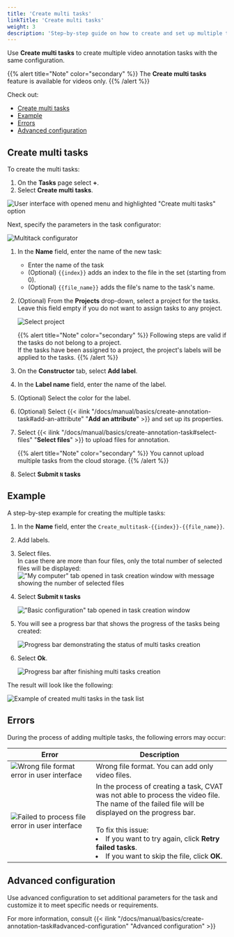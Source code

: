 ```yaml
---
title: 'Create multi tasks'
linkTitle: 'Create multi tasks'
weight: 3
description: 'Step-by-step guide on how to create and set up multiple tasks'
---
```


Use **Create multi tasks** to create multiple video annotation tasks with the same configuration.

{{% alert title="Note" color="secondary" %}}
The **Create multi tasks** feature is available for videos only.
{{% /alert %}}

Check out:

- [Create multi tasks](#create-multi-tasks)
- [Example](#example)
- [Errors](#errors)
- [Advanced configuration](#advanced-configuration)

## Create multi tasks

To create the multi tasks:
1. On the **Tasks** page select **+**.
1. Select **Create multi tasks**.

![User interface with opened menu and highlighted "Create multi tasks" option](/images/create_multi_tasks_1.png)

Next, specify the parameters in the task configurator:

![Multitack configurator](/images/create_multi_tasks_2.png)

1. In the **Name** field, enter the name of the new task:

   - Enter the name of the task
   - (Optional) `{{index}}` adds an index to the file in the set (starting from 0).
   - (Optional) `{{file_name}}` adds the file's name to the task's name.

1. (Optional) From the **Projects** drop-down, select a project for the tasks.
   <br>Leave this field empty if you do not want to assign tasks to any project.

   ![Select project](/images/select_project.png)

   {{% alert title="Note" color="secondary" %}}
   Following steps are valid if the tasks do not belong to a project.
   <br>If the tasks have been assigned to a project, the project's labels will be applied to the tasks.
   {{% /alert %}}

1. On the **Constructor** tab, select **Add label**.
1. In the **Label name** field, enter the name of the label.
1. (Optional) Select the color for the label.
1. (Optional) Select
   {{< ilink "/docs/manual/basics/create-annotation-task#add-an-attribute" "**Add an attribute**" >}}
   and set up its properties.
1. Select {{< ilink "/docs/manual/basics/create-annotation-task#select-files" "**Select files**" >}}
   to upload files for annotation.

   {{% alert title="Note" color="secondary" %}}
   You cannot upload multiple tasks from the cloud storage.
   {{% /alert %}}

1. Select **Submit `N` tasks**

## Example

A step-by-step example for creating the multiple tasks:

1. In the **Name** field, enter the `Create_multitask-{{index}}-{{file_name}}`.
1. Add labels.
1. Select files. <br>In case there are more than four files,
   only the total number of selected files will be displayed:
   !["My computer" tab opened in task creation window with message showing the number of selected files](/images/create_multi_tasks_3.png)
1. Select **Submit `N` tasks**

   !["Basic configuration" tab opened in task creation window](/images/create_multi_tasks_4.png)

1. You will see a progress bar that shows the progress of the tasks being created:

   ![Progress bar demonstrating the status of multi tasks creation](/images/create_multi_tasks_5.png)

1. Select **Ok**.

   ![Progress bar after finishing multi tasks creation](/images/create_multi_tasks_6.png)

The result will look like the following:

![Example of created multi tasks in the task list](/images/create_multi_tasks_7.png)

## Errors

During the process of adding multiple tasks, the following errors may occur:

<!--lint disable maximum-line-length-->

| Error                     | Description                                                                                                                                                                                                                                                                                      |
| ------------------------- | ------------------------------------------------------------------------------------------------------------------------------------------------------------------------------------------------------------------------------------------------------------------------------------------------ |
| ![Wrong file format error in user interface](/images/create_multi_tasks_8.png) | Wrong file format. You can add only video files.                                                                                                                                                                                                                                                 |
| ![Failed to process file error in user interface](/images/create_multi_tasks_9.png) | In the process of creating a task, CVAT was not able to process the video file. <br>The name of the failed file will be displayed on the progress bar. <br><br> To fix this issue: <li> If you want to try again, click **Retry failed tasks**. <li> If you want to skip the file, click **OK**. |

<!--lint enable maximum-line-length-->

## Advanced configuration

Use advanced configuration to set additional parameters for the task
and customize it to meet specific needs or requirements.

For more information, consult
{{< ilink "/docs/manual/basics/create-annotation-task#advanced-configuration" "Advanced configuration" >}}
